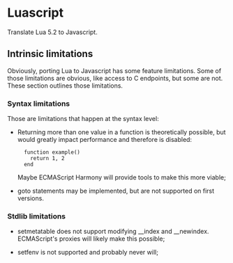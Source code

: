 # Luascript

Translate Lua 5.2 to Javascript.

## Intrinsic limitations

Obviously, porting Lua to Javascript has some feature limitations. Some of those limitations are obvious, like access to C endpoints, but some are not. These section outlines those limitations.

### Syntax limitations

Those are limitations that happen at the syntax level:

* Returning more than one value in a function is theoretically possible, but would greatly impact performance and therefore is disabled:

        function example()
          return 1, 2
        end

  Maybe ECMAScript Harmony will provide tools to make this more viable;

* goto statements may be implemented, but are not supported on first versions.

### Stdlib limitations

* setmetatable does not support modifying __index and __newindex. ECMAScript's proxies will likely make this possible;

* setfenv is not supported and probably never will;